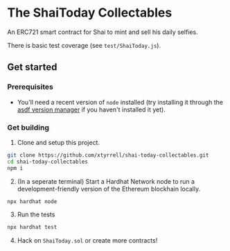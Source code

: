 # The ShaiToday Collectables
An ERC721 smart contract for Shai to mint and sell his daily selfies.

There is basic test coverage (see `test/ShaiToday.js`).

## Get started

### Prerequisites

* You'll need a recent version of `node` installed (try installing it through the [asdf version manager](https://asdf-vm.com) if you haven't installed it yet).

### Get building

1. Clone and setup this project.
  ```sh
  git clone https://github.com/xtyrrell/shai-today-collectables.git
  cd shai-today-collectables
  npm i
  ```

2. (In a seperate terminal) Start a Hardhat Network node to run a development-friendly version of the Ethereum blockhain locally.
  ```sh
  npx hardhat node
  ```

3. Run the tests
  ```sh
  npx hardhat test
  ```

4. Hack on `ShaiToday.sol` or create more contracts!
